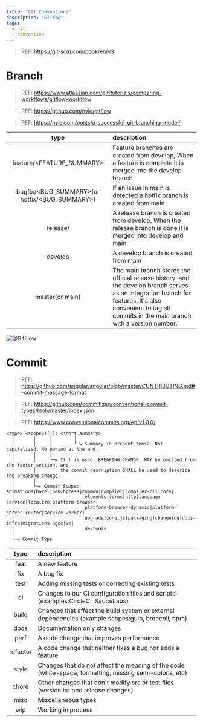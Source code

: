 ```yaml
---
title: "GIT Conventions"
description: "GIT约定"
tags:
  - git
  - convention
---
```


> REF: https://git-scm.com/book/en/v3

# Branch

> REF: https://www.atlassian.com/git/tutorials/comparing-workflows/gitflow-workflow

> REF: https://github.com/nvie/gitflow

> REF: https://nvie.com/posts/a-successful-git-branching-model/

|type|description|
|:-:|:-|
|feature/<FEATURE_SUMMARY>|Feature branches are created from develop, When a feature is complete it is merged into the develop branch|
|bugfix/<BUG_SUMMARY>(or hotfix/<BUG_SUMMARY>)|If an issue in main is detected a hotfix branch is created from main|
|release/<VERSION>|A release branch is created from develop, When the release branch is done it is merged into develop and main|
|develop|A develop branch is created from main|
|master(or main)|The main branch stores the official release history, and the develop branch serves as an integration branch for features. It's also convenient to tag all commits in the main branch with a version number.|

![@GitFlow](https://nvie.com/img/git-model@2x.png)

# Commit

> REF: https://github.com/angular/angular/blob/master/CONTRIBUTING.md#-commit-message-format

> REF: https://github.com/commitizen/conventional-commit-types/blob/master/index.json

> REF: https://www.conventionalcommits.org/en/v1.0.0/

```text
<type>(<scope>)[!]: <short summary>
  │       │     │        │
  │       │     │        └─⫸ Summary in present tense. Not capitalized. No period at the end.
  │       │     │
  │       │     └─⫸ If ! is used, BREAKING CHANGE: MAY be omitted from the footer section, and
  │       │         the commit description SHALL be used to describe the breaking change.
  │       │
  │       └─⫸ Commit Scope: animations|bazel|benchpress|common|compiler|compiler-cli|core|
  │                          elements|forms|http|language-service|localize|platform-browser|
  │                          platform-browser-dynamic|platform-server|router|service-worker|
  │                          upgrade|zone.js|packaging|changelog|docs-infra|migrations|ngcc|ve|
  │                          devtools
  │
  └─⫸ Commit Type
```

|type|description|
|:-:|:-|
|feat|A new feature|
|fix|A bug fix|
|test|Adding missing tests or correcting existing tests|
|ci|Changes to our CI configuration files and scripts (examples:CircleCi, SauceLabs)|
|build|Changes that affect the build system or external dependencies (example scopes:gulp, broccoli, npm)|
|docs|Documentation only changes|
|perf|A code change that improves performance|
|refactor|A code change that neither fixes a bug nor adds a feature|
|style|Changes that do not affect the meaning of the code (white-space, formatting, missing semi-colons, etc)|
|chore|Other changes that don't modify src or test files (version.txt and release changes)|
|misc|Miscellaneous types|
|wip|Working in process|
